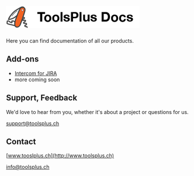 # <a href='http://docs.toolsplus.ch'><img src='/assets/toolsplus-logo.png' height='60'></a>

Here you can find documentation of all our products. 

## Add-ons

* [Intercom for JIRA](/addons/intercom/README.md)
* more coming soon

## Support, Feedback

We'd love to hear from you, whether it's about a project or questions for us.

[support@toolsplus.ch](mailto:support@toolsplus.ch)

## Contact

[www.tooslplus.ch](http://www.toolsplus.ch)

[info@toolsplus.ch](mailto:info@toolsplus.ch)


